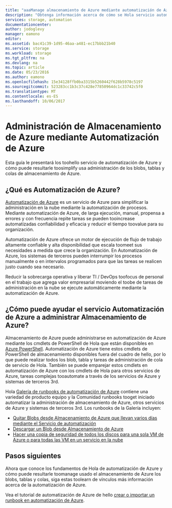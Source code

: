 ```yaml
---
title: "aaaManage almacenamiento de Azure mediante automatización de Azure"
description: "Obtenga información acerca de cómo se Hola servicio automatización de Azure pueden toomanage usado el almacenamiento de Azure a escala."
services: storage, automation
documentationcenter: 
author: jodoglevy
manager: eamono
editor: 
ms.assetid: bac41c39-1d95-46aa-a481-ec17bbb21b40
ms.service: storage
ms.workload: storage
ms.tgt_pltfrm: na
ms.devlang: na
ms.topic: article
ms.date: 05/23/2016
ms.author: eamono
ms.openlocfilehash: 15e34128ffb0ba3315b5260442f628b5978c5197
ms.sourcegitcommit: 523283cc1b3c37c428e77850964dc1c33742c5f0
ms.translationtype: MT
ms.contentlocale: es-ES
ms.lasthandoff: 10/06/2017
---
```

# <a name="managing-azure-storage-using-azure-automation"></a>Administración de Almacenamiento de Azure mediante Automatización de Azure
Esta guía le presentará los toohello servicio de automatización de Azure y cómo puede resultarle toosimplify usa administración de los blobs, tablas y colas de almacenamiento de Azure.

## <a name="what-is-azure-automation"></a>¿Qué es Automatización de Azure?
[Automatización de Azure](https://azure.microsoft.com/services/automation/) es un servicio de Azure para simplificar la administración en la nube mediante la automatización de procesos. Mediante automatización de Azure, de larga ejecución, manual, propensa a errores y con frecuencia repite tareas se pueden tooincrease automatizadas confiabilidad y eficacia y reducir el tiempo toovalue para su organización.

Automatización de Azure ofrece un motor de ejecución de flujo de trabajo altamente confiable y alta disponibilidad que escala toomeet sus necesidades a medida que crece la organización. En Automatización de Azure, los sistemas de terceros pueden interrumpir los procesos manualmente o en intervalos programados para que las tareas se realicen justo cuando sea necesario.

Reducir la sobrecarga operativa y liberar TI / DevOps toofocus de personal en el trabajo que agrega valor empresarial moviendo el toobe de tareas de administración en la nube se ejecute automáticamente mediante la automatización de Azure.

## <a name="how-can-azure-automation-help-manage-azure-storage"></a>¿Cómo puede ayudar el servicio Automatización de Azure a administrar Almacenamiento de Azure?
Almacenamiento de Azure puede administrarse en automatización de Azure mediante los cmdlets de PowerShell de Hola que están disponibles en [Azure PowerShell](https://msdn.microsoft.com/library/azure/jj156055.aspx). Automatización de Azure tiene estos cmdlets de PowerShell de almacenamiento disponibles fuera del cuadro de hello, por lo que puede realizar todos los blob, tabla y tareas de administración de cola de servicio de Hola. También se puede emparejar estos cmdlets en automatización de Azure con los cmdlets de Hola para otros servicios de Azure, tareas complejas tooautomate a través de los servicios de Azure y sistemas de terceros 3rd.

Hola [Galería de runbooks de automatización de Azure](https://azure.microsoft.com/blog/2014/10/07/introducing-the-azure-automation-runbook-gallery/) contiene una variedad de producto equipo y la Comunidad runbooks tooget iniciado automatizar la administración de almacenamiento de Azure, otros servicios de Azure y sistemas de terceros 3rd. Los runbooks de la Galería incluyen:

* [Quitar Blobs desde Almacenamiento de Azure que llevan varios días mediante el Servicio de automatización](https://gallery.technet.microsoft.com/scriptcenter/Remove-Storage-Blobs-that-aae4b761)
* [Descargar un Blob desde Almacenamiento de Azure](https://gallery.technet.microsoft.com/scriptcenter/a-Blob-from-Azure-Storage-6bc13745)
* [Hacer una copia de seguridad de todos los discos para una sola VM de Azure o para todas las VM en un servicio en la nube](https://gallery.technet.microsoft.com/scriptcenter/Backup-all-disks-for-a-ede940d5)

## <a name="next-steps"></a>Pasos siguientes
Ahora que conoce los fundamentos de Hola de automatización de Azure y cómo puede resultarle toomanage usado el almacenamiento de Azure los blobs, tablas y colas, siga estas toolearn de vínculos más información acerca de la automatización de Azure.

Vea el tutorial de automatización de Azure de hello [crear o importar un runbook en automatización de Azure](../automation/automation-creating-importing-runbook.md).

